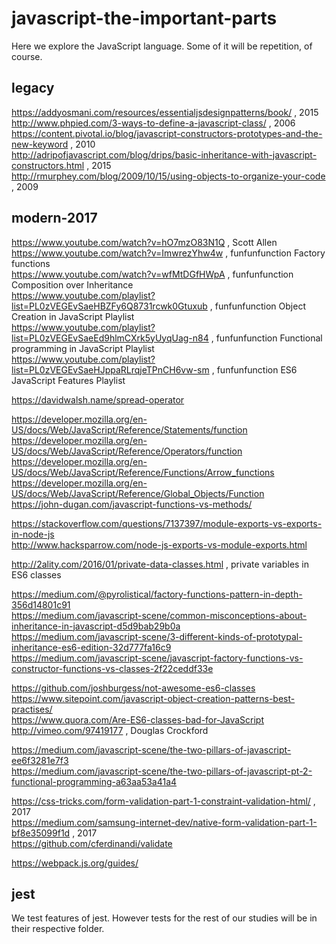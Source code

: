 # javascript-the-important-parts

Here we explore the JavaScript language. Some of it will be repetition, of course.

## legacy

https://addyosmani.com/resources/essentialjsdesignpatterns/book/ , 2015  
http://www.phpied.com/3-ways-to-define-a-javascript-class/ , 2006  
https://content.pivotal.io/blog/javascript-constructors-prototypes-and-the-new-keyword , 2010  
http://adripofjavascript.com/blog/drips/basic-inheritance-with-javascript-constructors.html , 2015  
http://rmurphey.com/blog/2009/10/15/using-objects-to-organize-your-code , 2009

## modern-2017

https://www.youtube.com/watch?v=hO7mzO83N1Q , Scott Allen  
https://www.youtube.com/watch?v=ImwrezYhw4w , funfunfunction Factory functions  
https://www.youtube.com/watch?v=wfMtDGfHWpA , funfunfunction Composition over Inheritance  
https://www.youtube.com/playlist?list=PL0zVEGEvSaeHBZFy6Q8731rcwk0Gtuxub , funfunfunction Object Creation in JavaScript Playlist  
https://www.youtube.com/playlist?list=PL0zVEGEvSaeEd9hlmCXrk5yUyqUag-n84 , funfunfunction Functional programming in JavaScript Playlist  
https://www.youtube.com/playlist?list=PL0zVEGEvSaeHJppaRLrqjeTPnCH6vw-sm , funfunfunction ES6 JavaScript Features Playlist

https://davidwalsh.name/spread-operator

https://developer.mozilla.org/en-US/docs/Web/JavaScript/Reference/Statements/function  
https://developer.mozilla.org/en-US/docs/Web/JavaScript/Reference/Operators/function  
https://developer.mozilla.org/en-US/docs/Web/JavaScript/Reference/Functions/Arrow_functions  
https://developer.mozilla.org/en-US/docs/Web/JavaScript/Reference/Global_Objects/Function  
https://john-dugan.com/javascript-functions-vs-methods/

https://stackoverflow.com/questions/7137397/module-exports-vs-exports-in-node-js  
http://www.hacksparrow.com/node-js-exports-vs-module-exports.html

http://2ality.com/2016/01/private-data-classes.html , private variables in ES6 classes

https://medium.com/@pyrolistical/factory-functions-pattern-in-depth-356d14801c91  
https://medium.com/javascript-scene/common-misconceptions-about-inheritance-in-javascript-d5d9bab29b0a  
https://medium.com/javascript-scene/3-different-kinds-of-prototypal-inheritance-es6-edition-32d777fa16c9  
https://medium.com/javascript-scene/javascript-factory-functions-vs-constructor-functions-vs-classes-2f22ceddf33e

https://github.com/joshburgess/not-awesome-es6-classes  
https://www.sitepoint.com/javascript-object-creation-patterns-best-practises/  
https://www.quora.com/Are-ES6-classes-bad-for-JavaScript  
http://vimeo.com/97419177 , Douglas Crockford

https://medium.com/javascript-scene/the-two-pillars-of-javascript-ee6f3281e7f3  
https://medium.com/javascript-scene/the-two-pillars-of-javascript-pt-2-functional-programming-a63aa53a41a4

https://css-tricks.com/form-validation-part-1-constraint-validation-html/ , 2017  
https://medium.com/samsung-internet-dev/native-form-validation-part-1-bf8e35099f1d , 2017  
https://github.com/cferdinandi/validate

https://webpack.js.org/guides/


## jest

We test features of jest. However tests for the rest of our studies will be in their respective folder.
